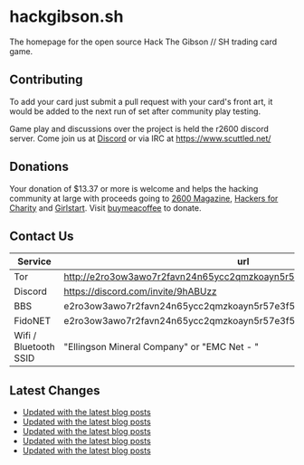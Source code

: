 # hackgibson.sh
The homepage for the open source Hack The Gibson // SH trading card game.


## Contributing

To add your card just submit a pull request with your card's front art, it would be added to the next run of set after community play testing.

Game play and discussions over the project is held the r2600 discord server. Come join us at [Discord](https://discord.com/invite/9hABUzz) or via IRC at https://www.scuttled.net/


## Donations

Your donation of $13.37 or more is welcome and helps the hacking community at large with proceeds going to [2600 Magazine](https://2600.com/), [Hackers for Charity](https://hackersforcharity.org) and [Girlstart](https://girlstart.org).  Visit [buymeacoffee](https://www.buymeacoffee.com/hackgibson.sh) to donate.


## Contact Us

Service | url
-|-
Tor | http://e2ro3ow3awo7r2favn24n65ycc2qmzkoayn5r57e3f56nvjwdcgg32ad.onion
Discord | https://discord.com/invite/9hABUzz
BBS | e2ro3ow3awo7r2favn24n65ycc2qmzkoayn5r57e3f56nvjwdcgg32ad.onion:23
FidoNET | e2ro3ow3awo7r2favn24n65ycc2qmzkoayn5r57e3f56nvjwdcgg32ad.onion:24554
Wifi / Bluetooth SSID | "Ellingson Mineral Company" or "EMC Net - <fidonet address>"

## Latest Changes
<!-- BLOG-POST-LIST:START -->
- [Updated with the latest blog posts](https://github.com/DFW2600/hackgibson.sh/commit/b83d26a8cfa1a6d858aad8cb6bae7767c77d93a5)
- [Updated with the latest blog posts](https://github.com/DFW2600/hackgibson.sh/commit/a13475477a010909a8b5149826f78f1c0bfcf830)
- [Updated with the latest blog posts](https://github.com/DFW2600/hackgibson.sh/commit/e6f08e1b498131043a1648d898fa5c08f5c6039f)
- [Updated with the latest blog posts](https://github.com/DFW2600/hackgibson.sh/commit/e7d105ebaa9b584e74536c66a72123e055946faf)
- [Updated with the latest blog posts](https://github.com/DFW2600/hackgibson.sh/commit/aea75ced992a5e84429184c86102e8cb7ba14a49)
<!-- BLOG-POST-LIST:END -->
